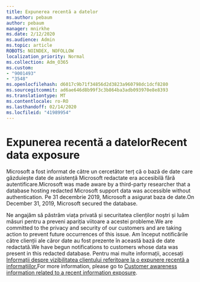 ```yaml
---
title: Expunerea recentă a datelor
ms.author: pebaum
author: pebaum
manager: mnirkhe
ms.date: 2/12/2020
ms.audience: Admin
ms.topic: article
ROBOTS: NOINDEX, NOFOLLOW
localization_priority: Normal
ms.collection: Adm_O365
ms.custom:
- "9001493"
- "3548"
ms.openlocfilehash: d6017c9b71f34856d2d3823a960798dc1dcf8280
ms.sourcegitcommit: ad6ae646d8b99f3c3b864ba3adb093970e8e8393
ms.translationtype: MT
ms.contentlocale: ro-RO
ms.lasthandoff: 02/14/2020
ms.locfileid: "41989954"
---
```

# <a name="recent-data-exposure"></a><span data-ttu-id="18f3c-102">Expunerea recentă a datelor</span><span class="sxs-lookup"><span data-stu-id="18f3c-102">Recent data exposure</span></span>

<span data-ttu-id="18f3c-103">Microsoft a fost informat de către un cercetător terț că o bază de date care găzduiește date de asistență Microsoft redactate era accesibilă fără autentificare.</span><span class="sxs-lookup"><span data-stu-id="18f3c-103">Microsoft was made aware by a third-party researcher that a database hosting redacted Microsoft support data was accessible without authentication.</span></span> <span data-ttu-id="18f3c-104">Pe 31 decembrie 2019, Microsoft a asigurat baza de date.</span><span class="sxs-lookup"><span data-stu-id="18f3c-104">On December 31, 2019, Microsoft secured the database.</span></span>

<span data-ttu-id="18f3c-105">Ne angajăm să păstrăm viața privată și securitatea clienților noștri și luăm măsuri pentru a preveni apariția viitoare a acestei probleme.</span><span class="sxs-lookup"><span data-stu-id="18f3c-105">We are committed to the privacy and security of our customers and are taking action to prevent future occurrences of this issue.</span></span> <span data-ttu-id="18f3c-106">Am început notificările către clienții ale căror date au fost prezente în această bază de date redactată.</span><span class="sxs-lookup"><span data-stu-id="18f3c-106">We have begun notifications to customers whose data was present in this redacted database.</span></span> <span data-ttu-id="18f3c-107">Pentru mai multe informații, accesați [Informații despre vizibilitatea clientului referitoare la o expunere recentă a informațiilor.](https://aka.ms/privacyinfo)</span><span class="sxs-lookup"><span data-stu-id="18f3c-107">For more information, please go to [Customer awareness information related to a recent information exposure](https://aka.ms/privacyinfo).</span></span>
